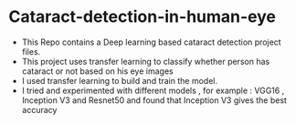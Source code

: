 # Cataract-detection-in-human-eye
- This Repo contains a Deep learning based cataract detection project files.<br>
- This project uses transfer learning to classify whether person has cataract or not based on his eye images <br>
- I used transfer learning to build and train the model.<br>
- I tried and experimented with different models , for example : VGG16 , Inception V3 and Resnet50 and found that Inception V3 gives the best accuracy


